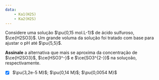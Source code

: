 ```yaml
---
data:
    - Ka1(H2S)
    - Ka2(H2S)
---
```


Considere uma solução $\pu{0,15 mol.L-1}$ de ácido sulfuroso, $\ce{H2SO3}$. Um grande voluma da solução foi tratado com base para ajustar o pH até $\pu{5,5}$.

**Assinale** a alternativa que mais se aproxima da concentração de $\ce{H2SO3}$, $\ce{HSO3^-}$ e $\ce{SO3^{2-}}$ na soluçoão, respectivamente.

- [x] $\pu{3,2e-5 M}$; $\pu{0,14 M}$; $\pu{0,0054 M}$
